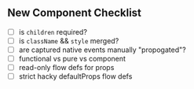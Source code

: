 ## New Component Checklist

* [ ] is `children` required?
* [ ] is `className` && `style` merged?
* [ ] are captured native events manually "propogated"?
* [ ] functional vs pure vs component
* [ ] read-only flow defs for props
* [ ] strict hacky defaultProps flow defs
